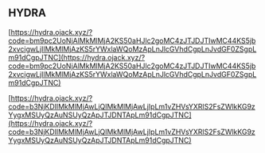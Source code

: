 ## HYDRA
[https://hydra.ojack.xyz/?code=bm9pc2UoNjAlMkMlMjA2KS50aHJlc2goMC4zJTJDJTIwMC44KS5jb2xvcigwLjIlMkMlMjAzKS5rYWxlaWQoMzApLnJlcGVhdCgpLnJvdGF0ZSgpLm91dCgpJTNC](https://hydra.ojack.xyz/?code=bm9pc2UoNjAlMkMlMjA2KS50aHJlc2goMC4zJTJDJTIwMC44KS5jb2xvcigwLjIlMkMlMjAzKS5rYWxlaWQoMzApLnJlcGVhdCgpLnJvdGF0ZSgpLm91dCgpJTNC)

[https://hydra.ojack.xyz/?code=b3NjKDIlMkMlMjAwLjQlMkMlMjAwLjIpLm1vZHVsYXRlS2FsZWlkKG9zYygxMSUyQzAuNSUyQzApJTJDNTApLm91dCgpJTNC](https://hydra.ojack.xyz/?code=b3NjKDIlMkMlMjAwLjQlMkMlMjAwLjIpLm1vZHVsYXRlS2FsZWlkKG9zYygxMSUyQzAuNSUyQzApJTJDNTApLm91dCgpJTNC)
